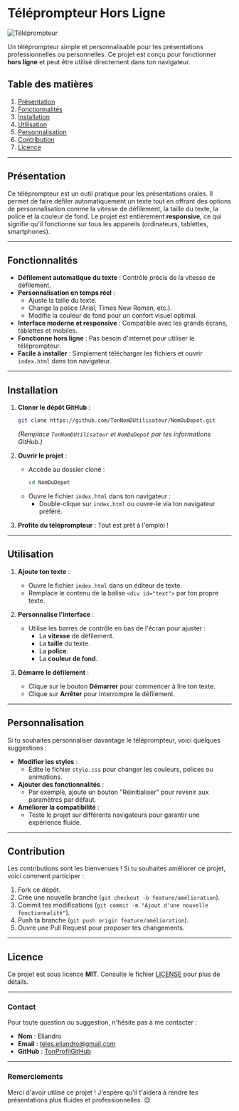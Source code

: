 
# **Téléprompteur Hors Ligne**

![Téléprompteur](https://imgur.com/a/768M9rh) 


Un téléprompteur simple et personnalisable pour tes présentations professionnelles ou personnelles. Ce projet est conçu pour fonctionner **hors ligne** et peut être utilisé directement dans ton navigateur.

## **Table des matières**
1. [Présentation](#présentation)
2. [Fonctionnalités](#fonctionnalités)
3. [Installation](#installation)
4. [Utilisation](#utilisation)
5. [Personnalisation](#personnalisation)
6. [Contribution](#contribution)
7. [Licence](#licence)

---

## **Présentation**

Ce téléprompteur est un outil pratique pour les présentations orales. Il permet de faire défiler automatiquement un texte tout en offrant des options de personnalisation comme la vitesse de défilement, la taille du texte, la police et la couleur de fond. Le projet est entièrement **responsive**, ce qui signifie qu'il fonctionne sur tous les appareils (ordinateurs, tablettes, smartphones).

---

## **Fonctionnalités**

- **Défilement automatique du texte** : Contrôle précis de la vitesse de défilement.
- **Personnalisation en temps réel** :
  - Ajuste la taille du texte.
  - Change la police (Arial, Times New Roman, etc.).
  - Modifie la couleur de fond pour un confort visuel optimal.
- **Interface moderne et responsive** : Compatible avec les grands écrans, tablettes et mobiles.
- **Fonctionne hors ligne** : Pas besoin d'internet pour utiliser le téléprompteur.
- **Facile à installer** : Simplement télécharger les fichiers et ouvrir `index.html` dans ton navigateur.

---

## **Installation**

1. **Cloner le dépôt GitHub** :
   ```bash
   git clone https://github.com/TonNomDUtilisateur/NomDuDepot.git
   ```
   *(Remplace `TonNomDUtilisateur` et `NomDuDepot` par tes informations GitHub.)*

2. **Ouvrir le projet** :
   - Accède au dossier cloné :
     ```bash
     cd NomDuDepot
     ```
   - Ouvre le fichier `index.html` dans ton navigateur :
     - Double-clique sur `index.html` ou ouvre-le via ton navigateur préféré.

3. **Profite du téléprompteur** : Tout est prêt à l'emploi !

---

## **Utilisation**

1. **Ajoute ton texte** :
   - Ouvre le fichier `index.html` dans un éditeur de texte.
   - Remplace le contenu de la balise `<div id="text">` par ton propre texte.

2. **Personnalise l'interface** :
   - Utilise les barres de contrôle en bas de l'écran pour ajuster :
     - La **vitesse** de défilement.
     - La **taille** du texte.
     - La **police**.
     - La **couleur de fond**.

3. **Démarre le défilement** :
   - Clique sur le bouton **Démarrer** pour commencer à lire ton texte.
   - Clique sur **Arrêter** pour interrompre le défilement.

---

## **Personnalisation**

Si tu souhaites personnaliser davantage le téléprompteur, voici quelques suggestions :

- **Modifier les styles** :
  - Édite le fichier `style.css` pour changer les couleurs, polices ou animations.
- **Ajouter des fonctionnalités** :
  - Par exemple, ajoute un bouton "Réinitialiser" pour revenir aux paramètres par défaut.
- **Améliorer la compatibilité** :
  - Teste le projet sur différents navigateurs pour garantir une expérience fluide.

---

## **Contribution**

Les contributions sont les bienvenues ! Si tu souhaites améliorer ce projet, voici comment participer :

1. Fork ce dépôt.
2. Crée une nouvelle branche (`git checkout -b feature/amélioration`).
3. Commit tes modifications (`git commit -m "Ajout d'une nouvelle fonctionnalité"`).
4. Push ta branche (`git push origin feature/amélioration`).
5. Ouvre une Pull Request pour proposer tes changements.

---

## **Licence**

Ce projet est sous licence **MIT**. Consulte le fichier [LICENSE](LICENSE) pour plus de détails.

---

### **Contact**

Pour toute question ou suggestion, n'hésite pas à me contacter :

- **Nom** : Eliandro  
- **Email** : teles.eliandro@gmail.com  
- **GitHub** : [TonProfilGitHub](https://github.com/teles-eliandro)

---

### **Remerciements**

Merci d'avoir utilisé ce projet ! J'espère qu'il t'aidera à rendre tes présentations plus fluides et professionnelles. 😊


